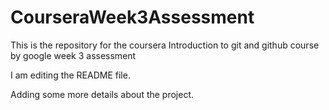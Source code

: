 # CourseraWeek3Assessment
This is the repository for the coursera Introduction to git and github course by google week 3 assessment

I am editing the README file.

Adding some more details about the project.
